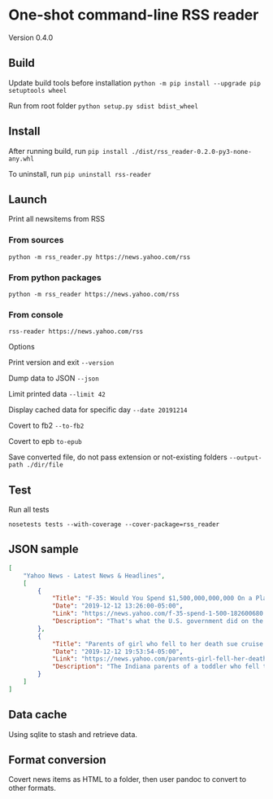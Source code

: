 # One-shot command-line RSS reader

Version 0.4.0

## Build

Update build tools before installation `python -m pip install --upgrade pip setuptools wheel`

Run from root folder `python setup.py sdist bdist_wheel`

##  Install 

After running build, run `pip install ./dist/rss_reader-0.2.0-py3-none-any.whl`

To uninstall, run `pip uninstall rss-reader`

## Launch

Print all newsitems from RSS 

### From sources

`python -m rss_reader.py https://news.yahoo.com/rss`

### From python packages

`python -m rss_reader https://news.yahoo.com/rss`

### From console

`rss-reader https://news.yahoo.com/rss`

Options

Print version and exit
`--version`

Dump data to JSON
`--json`

Limit printed data
`--limit 42`

Display cached data for specific day
`--date 20191214`

Covert to fb2
`--to-fb2`

Covert to epb
`to-epub`

Save converted file, do not pass extension or not-existing folders 
`--output-path ./dir/file`

## Test

Run all tests

`nosetests tests --with-coverage --cover-package=rss_reader`


## JSON sample
```json
[
    "Yahoo News - Latest News & Headlines",
    [
        {
            "Title": "F-35: Would You Spend $1,500,000,000,000 On a Plane That Can't Fly?",
            "Date": "2019-12-12 13:26:00-05:00",
            "Link": "https://news.yahoo.com/f-35-spend-1-500-182600680.html",
            "Description": "That's what the U.S. government did on the F-35.",
        },
        {
            "Title": "Parents of girl who fell to her death sue cruise company",
            "Date": "2019-12-12 19:53:54-05:00",
            "Link": "https://news.yahoo.com/parents-girl-fell-her-death-173512426.html",
            "Description": "The Indiana parents of a toddler who fell to her death out of an open cruise ship window in Puerto Rico filed a lawsuit Wednesday against Royal Caribbean Cruises, accusing the company of negligence by allowing the window to be opened. Chloe Wiegand fell to her death in July after her grandfather lifted her to the window on Royal Caribbean\u2019s Freedom of the Seas ship while the vessel docked. \u201cWe should be celebrating with presents and a birthday cake, but instead we are talking about her death,\u201d Chloe's mother, Kim Wiegand of Granger, Indiana, told reporters at a news conference in nearby South Bend.",
        }
    ]
]
```

## Data cache

Using sqlite to stash and retrieve data.


## Format conversion

Covert news items as HTML to a folder, then user pandoc to convert to other formats.